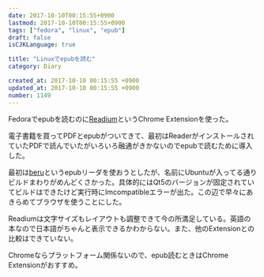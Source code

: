 ```yaml
---
date: 2017-10-10T00:15:55+0900
lastmod: 2017-10-10T00:15:55+0900
tags: ["fedora", "linux", "epub"]
draft: false
isCJKLanguage: true

title: "Linuxでepubを読む"
category: Diary

created_at: 2017-10-10 00:15:55 +0900
updated_at: 2017-10-10 00:15:55 +0900
number: 1149
---
```


Fedoraでepubを読むのに[Readium](https://chrome.google.com/webstore/detail/readium/fepbnnnkkadjhjahcafoaglimekefifl)というChrome Extensionを使った。

電子書籍を買ってPDFとepubがついてきて、最初はReaderがインストールされていたPDFで読んでいたがいろいろ融通がきかないのでepubで読むために導入した。

最初は[beru](https://github.com/rschroll/beru)というepubリーダを使おうとしたが、名前にUbuntuが入ってる通りビルドまわりがめんどくさかった。具体的にはQt5のバージョンが固定されていてビルドはできたけど実行時にImcompatibleエラーが出た。この辺で早々にあきらめてブラウザを使うことにした。

Readiumは文字サイズもレイアウトも調整できて今の所満足している。英語の本なので日本語がちゃんと表示できるかわからない。また、他のExtensionとの比較はできていない。

Chromeならプラットフォーム関係ないので、epub読むときはChrome Extensionがおすすめ。
